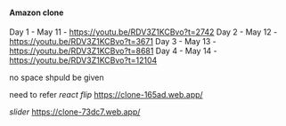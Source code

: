 #### Amazon clone
Day 1 - May 11 - https://youtu.be/RDV3Z1KCBvo?t=2742
Day 2 - May 12 - https://youtu.be/RDV3Z1KCBvo?t=3671
Day 3 - May 13 - https://youtu.be/RDV3Z1KCBvo?t=8681
Day 4 - May 14 - https://youtu.be/RDV3Z1KCBvo?t=12104



no space shpuld be given



need to refer
*react flip*
https://clone-165ad.web.app/

*slider*
https://clone-73dc7.web.app/